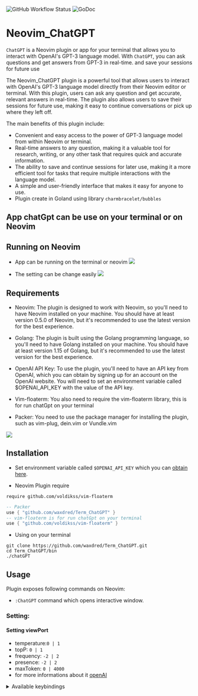 ![GitHub Workflow Status](https://github.com/waxdred/Term_ChatGPT/actions/workflows/default.yml/badge.svg)
![GoDoc](https://godoc.org/github.com/golang/gddo?status.svg)
# Neovim_ChatGPT

`ChatGPT` is a Neovim plugin or app for your terminal that allows you to interact with OpenAI's GPT-3 language model.
With `ChatGPT`, you can ask questions and get answers from GPT-3 in real-time.
and save your sessions for future use


The Neovim_ChatGPT plugin is a powerful tool that allows users to interact with OpenAI's GPT-3 language model directly from their Neovim editor or terminal. With this plugin, users can ask any question and get accurate, relevant answers in real-time. The plugin also allows users to save their sessions for future use, making it easy to continue conversations or pick up where they left off.

The main benefits of this plugin include:

- Convenient and easy access to the power of GPT-3 language model from within Neovim or terminal.
- Real-time answers to any question, making it a valuable tool for research, writing, or any other task that        requires quick and accurate information.
- The ability to save and continue sessions for later use, making it a more efficient tool for tasks that require multiple interactions with the language model.
- A simple and user-friendly interface that makes it easy for anyone to use.
- Plugin create in Goland using library `charmbracelet/bubbles`

## App chatGpt can be use on your terminal or on Neovim

## Running on Neovim

- App can be running on the terminal or neovim
![](https://i.imgur.com/lfvtAmA.gif)

- The setting can be change easily 
![](https://i.imgur.com/5TFJflJ.gif)

## Requirements
- Neovim: The plugin is designed to work with Neovim, so you'll need to have Neovim installed on your machine. You should have at least version 0.5.0 of Neovim, but it's recommended to use the latest version for the best experience.

- Golang: The plugin is built using the Golang programming language, so you'll need to have Golang installed on your machine. You should have at least version 1.15 of Golang, but it's recommended to use the latest version for the best experience.

- OpenAI API Key: To use the plugin, you'll need to have an API key from OpenAI, which you can obtain by signing up for an account on the OpenAI website. You will need to set an environment variable called $OPENAI_API_KEY with the value of the API key.

- Vim-floaterm: You also need to require the vim-floaterm library, this is for run chatGpt on your terminal

- Packer: You need to use the package manager for installing the plugin, such as vim-plug, dein.vim or Vundle.vim

![](https://i.imgur.com/56hSp8U.gif)

## Installation

- Set environment variable called `$OPENAI_API_KEY` which you can [obtain here](https://beta.openai.com/account/api-keys).

- Neovim Plugin require
```
require github.com/voldikss/vim-floaterm
```

```lua
-- Packer
use { "github.com/waxdred/Term_ChatGPT" }
-- vim-floaterm is for run chatGpt on your terminal
use { "github.com/voldikss/vim-floaterm" }
```

- Using on your terminal
```
git clone https://github.com/waxdred/Term_ChatGPT.git 
cd Term_ChatGPT/bin
./chatGPT
```

## Usage

Plugin exposes following commands on Neovim:
- `:ChatGPT` command which opens interactive window.
### Setting:
#### Setting viewPort
- temperature:`0 | 1`
- topP: `0 | 1`
- frequency: `-2 | 2`
- presence: `-2 | 2`
- maxToken: `0 | 4000`
- for more informations about it [openAI](https://beta.openai.com/docs/guides/completion/prompt-design)
<details>
<summary>Available keybindings</summary>
<br>
- `<Esc>` to close chat window.
- `scroll mouse` scroll up chat window.
- `scroll mouse` scroll down chat window.
- `<C-y>` to copy/yank last answer.
- `<C-n>` Start new session.
- `<Tab>` Cycle over windows.
- Setting Window
- `< + >` [Change value selection] up the value
- `< - >` [Change value selection] down the value
- `<C-k>` [Navigate] with arrow
- `<C-j>` [Navigate] with arrow
- Session Window
- `<Enter>`Select Session
- `C-d` deleted Session
- `C-r`rename Session
</details>
